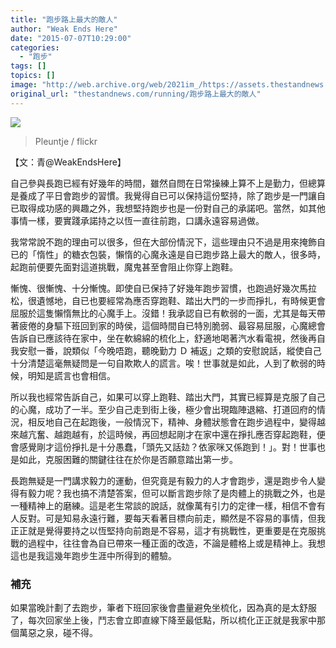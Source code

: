 ```yaml
---
title: "跑步路上最大的敵人"
author: "Weak Ends Here"
date: "2015-07-07T10:29:00"
categories:
  - "跑步"
tags: []
topics: []
image: "http://web.archive.org/web/2021im_/https://assets.thestandnews.com/media/photos/sofa_ZZg2q.png"
original_url: "thestandnews.com/running/跑步路上最大的敵人"
---
```

![](http://web.archive.org/web/2021im_/https://assets.thestandnews.com/media/photos/sofa_ZZg2q.png)

> Pleuntje / flickr

【文：青@WeakEndsHere】

自己參與長跑已經有好幾年的時間，雖然自問在日常操練上算不上是勤力，但總算是養成了平日會跑步的習慣。我覺得自已可以保持這份堅持，除了跑步是一門讓自已取得成功感的興趣之外，我想堅持跑步也是一份對自己的承諾吧。當然，如其他事情一樣，要實踐承諾持之以恆一直往前跑，口講永遠容易過做。

我常常說不跑的理由可以很多，但在大部份情況下，這些理由只不過是用來掩飾自已的「惰性」的糖衣包裝，懶惰的心魔永遠是自已跑步路上最大的敵人，很多時，起跑前便要先面對這道挑戰，魔鬼甚至會阻止你穿上跑鞋。

慚愧、很慚愧、十分慚愧。即使自已保持了好幾年跑步習慣，也跑過好幾次馬拉松，很遺憾地，自已也要經常為應否穿跑鞋、踏出大門的一步而掙扎，有時候更會屈服於這隻懶惰無比的心魔手上。沒錯！我承認自已有軟弱的一面，尤其是每天帶著疲倦的身驅下班回到家的時侯，這個時間自已特別脆弱、最容易屈服，心魔總會告訴自已應該待在家中，坐在軟綿綿的梳化上，舒適地喝著汽水看電視，然後再自我安慰一番，說類似「今晚唔跑，聽晚勤力 Ｄ 補返」之類的安慰說話，縱使自己十分清楚這毫無疑問是一句自欺欺人的謊言。唉！世事就是如此，人到了軟弱的時候，明知是謊言也會相信。

所以我也經常告訴自己，如果可以穿上跑鞋、踏出大門，其實已經算是克服了自己的心魔，成功了一半。至少自己走到街上後，極少會出現臨陣退縮、打道回府的情況，相反地自己在起跑後，一般情況下，精神、身體狀態會在跑步過程中，變得越來越亢奮、越跑越有，於這時候，再回想起剛才在家中還在掙扎應否穿起跑鞋，便會感覺剛才這份掙扎是十分愚蠢，「頭先又話攰？依家咪又係跑到！」。對！世事也是如此，克服困難的關鍵往往在於你是否願意踏出第一步。

長跑無疑是一門講求毅力的運動，但究竟是有毅力的人才會跑步，還是跑步令人變得有毅力呢？我也搞不清楚答案，但可以斷言跑步除了是肉體上的挑戰之外，也是一種精神上的磨練。這是老生常談的說話，就像萬有引力的定律一樣，相信不會有人反對。可是知易永遠行難，要每天看著目標向前走，顯然是不容易的事情，但我正正就是覺得要持之以恆堅持向前跑是不容易，這才有挑戰性，更重要是在克服挑戰的過程中，往往會為自已帶來一種正面的改造，不論是體格上或是精神上。我想這也是我這幾年跑步生涯中所得到的體驗。

### 補充

如果當晚計劃了去跑步，筆者下班回家後會盡量避免坐梳化，因為真的是太舒服了，每次回家坐上後，鬥志會立即直線下降至最低點，所以梳化正正就是我家中那個萬惡之泉，碰不得。